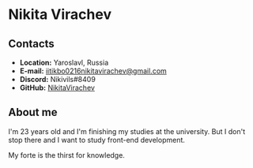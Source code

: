 # Nikita Virachev

## Contacts

* **Location:** Yaroslavl, Russia
* **E-mail:** iitikbo0216nikitavirachev@gmail.com
* **Discord:** Nikivils#8409
* **GitHub:** [NikitaVirachev](https://github.com/NikitaVirachev)

## About me

I'm 23 years old and I'm finishing my studies at the university. But I don't stop there and I want to study front-end development.

My forte is the thirst for knowledge.